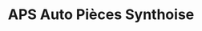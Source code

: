 ---
title: "APS Auto Pièces Synthoise"
url: /grande-synthe/aps-auto-pieces-synthoise/
shop: Autoteile
---